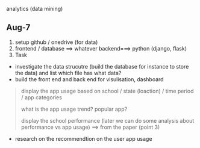 analytics (data mining)

## Aug-7
1. setup github / onedrive (for data)
2. frontend / database ==> whatever      backend===> python (django, flask)
3. Task
* investigate the data strucutre (build the database for instance to store the data) and list which file has what data?
* build the front end and back end for visulisation, dashboard
> display the app usage based on school / state (loaction) / time period / app categories
>
> what is the app usage trend? popular app?
>
> display the school performance (later we can do some analysis about performance vs app usage) ==> from the paper (point 3)
* research on the recommendtion on the user app usage
